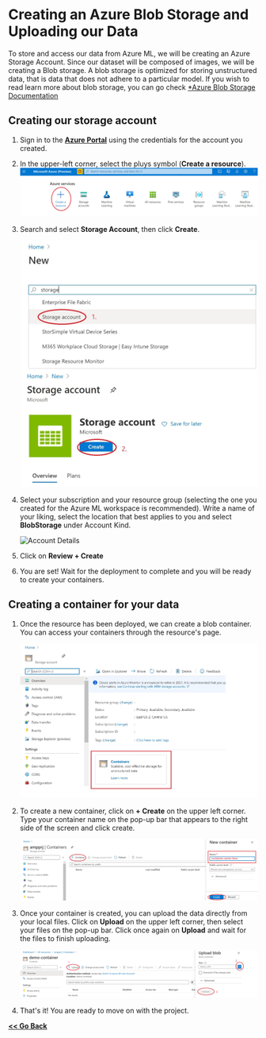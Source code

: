 # Creating an Azure Blob Storage and Uploading our Data

To store and access our data from Azure ML, we will be creating an Azure Storage Account. Since our dataset will be composed of images, we will be creating a Blob storage. A blob storage is optimized for storing unstructured data, that is data that does not adhere to a particular model.
If you wish to read learn more about blob storage, you can go check [*Azure Blob Storage Documentation](https://docs.microsoft.com/azure/storage/blobs/storage-blobs-introduction?WT.mc_id=mapdigitdemo-github-cxa)


## Creating our storage account

1. Sign in to the [**Azure Portal**](https://portal.azure.com/?WT.mc_id=mapdigitdemo-github-cxa) using the credentials for the account you created.

2. In the upper-left corner, select the pluys symbol (**Create a resource**).
    ![Create a Resource](./assets/stg_rsc.jpg)

3. Search and select **Storage Account**, then click **Create**.

    ![Storage Account](./assets/stg_acc.jpg)

4. Select your subscription and your resource group (selecting the one you created for the Azure ML workspace is recommended). Write a name of your liking, select the location that best applies to you and select **BlobStorage** under Account Kind.

    ![Account Details](./assets./stg_details.jpg)

5. Click on **Review + Create** 

6. You are set! Wait for the deployment to complete and you will be ready to create your containers.

## Creating a container for your data

1. Once the resource has been deployed, we can create a blob container. You can access your containers through the resource's page.

    ![Container Access](./assets/containers_access.jpg)

2. To create a new container, click on **+ Create** on the upper left corner. Type your container name on the pop-up bar that appears to the right side of the screen and click create.

    ![Create Container](./assets/create_container.jpg)

3. Once your container is created, you can upload the data directly from your local files. Click on **Upload** on the upper left corner, then select your files on the pop-up bar. Click once again on **Upload** and wait for the files to finish uploading.

    ![Upload Files](./assets/upload_files.jpg)

4. That's it! You are ready to move on with the project. 

[**<< Go Back**](./README.md)
